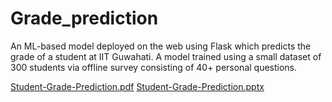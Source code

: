 # Grade_prediction
An ML-based model deployed on the web using Flask which predicts the grade of a student at IIT Guwahati. A model trained using a small dataset of 300 students via offline survey consisting of 40+ personal questions.  


[Student-Grade-Prediction.pdf](https://github.com/mandeepnikhil/Grade_prediction/files/7159140/Student-Grade-Prediction.pdf)
[Student-Grade-Prediction.pptx](https://github.com/mandeepnikhil/Grade_prediction/files/7159141/Student-Grade-Prediction.pptx)
